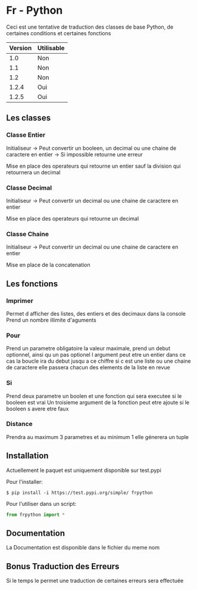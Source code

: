 # Fr - Python

Ceci est une tentative de traduction des classes de base Python, de certaines conditions et certaines fonctions

| Version | Utilisable |
| ------- | ---------- |
| 1.0     | Non        |
| 1.1     | Non        |
| 1.2     | Non        |
| 1.2.4   | Oui        |
| 1.2.5   | Oui        |

## Les classes

### Classe Entier

Initialiseur -> Peut convertir un booleen, un decimal ou une chaine de caractere en entier
-> Si impossible retourne une erreur

Mise en place des operateurs qui retourne un entier sauf la division qui retournera un decimal

### Classe Decimal

Initialiseur -> Peut convertir un decimal ou une chaine de caractere en entier

Mise en place des operateurs qui retourne un decimal

### Classe Chaine

Initialiseur -> Peut convertir un decimal ou une chaine de caractere en entier

Mise en place de la concatenation

## Les fonctions

### Imprimer

Permet d afficher des listes, des entiers et des decimaux dans la console
Prend un nombre illimite d'aguments

### Pour

Prend un parametre obligatoire la valeur maximale, prend un debut optionnel, ainsi qu un pas optionel
l argument peut etre un entier dans ce cas la boucle ira du debut jusqu a ce chiffre
si c est une liste ou une chaine de caractere elle passera chacun des elements de la liste en revue

### Si

Prend deux parametre un boolen et une fonction qui sera executee si le booleen est vrai
Un troisieme argument de la fonction peut etre ajoute si le booleen s avere etre faux

### Distance

Prendra au maximum 3 parametres et au minimum 1 elle génerera un tuple

## Installation

Actuellement le paquet est uniquement disponible sur test.pypi

Pour l'installer:

```
$ pip install -i https://test.pypi.org/simple/ frpython
```

Pour l'utiliser dans un script:

```py
from frpython import *
```

## Documentation

La Documentation est disponible dans le fichier du meme nom

## Bonus Traduction des Erreurs

Si le temps le permet une traduction de certaines erreurs sera effectuée
